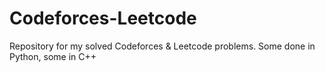 # Codeforces-Leetcode
Repository for my solved Codeforces & Leetcode problems. Some done in Python, some in C++
